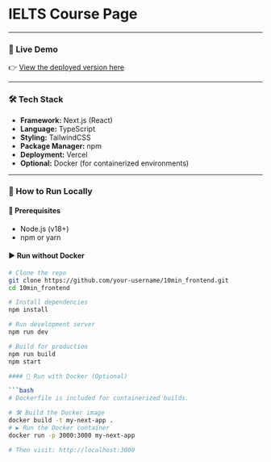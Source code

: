 # IELTS Course Page 

---

### 🔗 Live Demo

👉 [View the deployed version here](https://your-deployed-link.vercel.app/)

---

### 🛠️ Tech Stack

- **Framework:** Next.js (React)
- **Language:** TypeScript
- **Styling:** TailwindCSS
- **Package Manager:** npm
- **Deployment:** Vercel
- **Optional:** Docker (for containerized environments)

---

### 🚀 How to Run Locally

#### 🔧 Prerequisites

- Node.js (v18+)
- npm or yarn

#### ▶️ Run without Docker

```bash
# Clone the repo
git clone https://github.com/your-username/10min_frontend.git
cd 10min_frontend

# Install dependencies
npm install

# Run development server
npm run dev

# Build for production
npm run build
npm start

#### 🐳 Run with Docker (Optional)

```bash
# Dockerfile is included for containerized builds.

# 🛠 Build the Docker image
docker build -t my-next-app .
# ▶️ Run the Docker container
docker run -p 3000:3000 my-next-app

# Then visit: http://localhost:3000